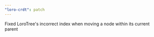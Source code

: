 ```yaml
---
"loro-crdt": patch
---
```


Fixed LoroTree's incorrect index when moving a node within its current parent
